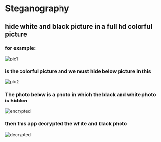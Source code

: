 # Steganography
## hide white and black picture in a full hd colorful picture
### for example:
![pic1](https://s2.uupload.ir/files/pic1_5b3a.jpg)
### is the colorful picture and we must hide below picture in this
![pic2](https://s2.uupload.ir/files/pic2_ppbz.jpg)
### The photo below is a photo in which the black and white photo is hidden
![encrypted](https://s2.uupload.ir/files/encrypted_f2ma.png)
### then this app decrypted the white and black photo
![decrypted](https://s2.uupload.ir/files/decrypted_ynqj.png)





